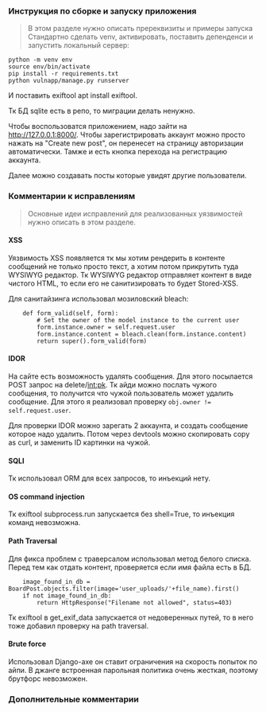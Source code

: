 ### Инструкция по сборке и запуску приложения
> В этом разделе нужно описать пререквизиты и примеры запуска
Стандартно сделать venv, активировать, поставить депенденси и запустить локальный сервер:
```
python -m venv env
source env/bin/activate
pip install -r requirements.txt
python vulnapp/manage.py runserver
```
И поставить exiftool apt install exiftool.

Тк БД sqlite есть в репо, то миграции делать ненужно.

Чтобы воспользоватся приложением, надо зайти на http://127.0.0.1:8000/. Чтобы зарегистрировать аккаунт можно просто нажать на "Create new post", он перенесет на страницу авторизации автоматически. Тамже и есть кнопка перехода на регистрацию аккаунта.

Далее можно создавать посты которые увидят другие пользователи.

### Комментарии к исправлениям
> Основные идеи исправлений для реализованных уязвимостей нужно описать в этом разделе.
#### XSS
Уязвимость XSS появляется тк мы хотим рендерить в контенте сообщений не только просто текст, а хотим потом прикрутить туда WYSIWYG редактор.
Тк WYSIWYG редактор отправляет контент в виде чистого HTML, то если его не санитизировать то будет Stored-XSS.

Для санитайзинга использовал мозиловский bleach:

```
    def form_valid(self, form):
        # Set the owner of the model instance to the current user
        form.instance.owner = self.request.user
        form.instance.content = bleach.clean(form.instance.content)
        return super().form_valid(form)
```
#### IDOR
На сайте есть возможность удалять сообщения. Для этого посылается POST запрос на delete/<int:pk>. Тк айди можно послать чужого сообщения, то получится что чужой пользователь может удалить сообщение. Для этого я реализовал проверку ```obj.owner != self.request.user```.

Для проверки IDOR можно зарегать 2 аккаунта, и создать сообщение которое надо удалить. Потом через devtools можно скопировать copy as curl, и заменить ID картинки на чужой.
#### SQLI
Тк использовал ORM для всех запросов, то инъекций нету.
#### OS command injection
Тк exiftool subprocess.run запускается без shell=True, то инъекция команд невозможна.
#### Path Traversal
Для фикса проблем с траверсалом использовал метод белого списка. Перед тем как отдать контент, проверяется если имя файла есть в БД.
```
    image_found_in_db = BoardPost.objects.filter(image='user_uploads/'+file_name).first()
    if not image_found_in_db:
        return HttpResponse("Filename not allowed", status=403)
```

Тк exiftool в get_exif_data запускается от недоверенных путей, то в него тоже добавил проверку на path traversal.
#### Brute force
Использовал Django-axe он ставит ограничения на скорость попыток по айпи. В джанге встроенная парольная политика очень жесткая, поэтому брутфорс невозможен.

### Дополнительные комментарии
